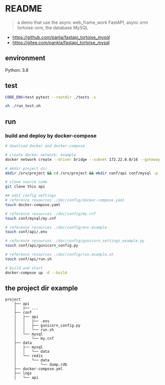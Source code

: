 # README

> a demo that use the async web_frame_work FastAPI, async orm tortoise-orm, the database MySQL

- <https://github.com/panla/fastapi_tortoise_mysql>
- <https://gitee.com/pankla/fastapi_tortoise_mysql>

## environment

Python: 3.8

## test

```bash
CODE_ENV=test pytest --rootdir ./tests -s

sh ./run_test.sh
```

## run

### build and deploy by docker-compose

```bash
# download docker and docker-compose

# create docker network: example
docker network create --driver bridge --subnet 172.22.0.0/16 --gateway 172.22.0.1 fastapi_net

# mkdir project dir
mkdir /srv/project && cd /srv/project && mkdir conf/api conf/mysql -p

# clone source code
git clone this api

## edit config settings
# reference resources ./doc/config/docker-compose.yaml
touch docker-compose.yaml

# reference resources ./doc/config/my.cnf
touch conf/mysql/my.cnf

# reference resources ./doc/config/env.example
touch conf/api/.env

# reference resources ./doc/config/gunicorn_settings_example.py
touch conf/api/gunicorn_config.py

# reference resources ./doc/config/run.example.sh
touch conf/api/run.sh

# build and start
docker-compose up -d --build
```

## the project dir example

```text
project
    ├── api
    │   ├── ...
    ├── conf
    │   ├── api
    │   │   ├── .env
    │   │   ├── gunicorn_config.py
    │   │   └── run.sh
    │   └── mysql
    │       └── my.cnf
    ├── data
    │   ├── mysql
    │   │   └── data
    │   └── redis
    │       └── data
    │           └── dump.rdb
    ├── docker-compose.yml
    ├── logs
    │   └── api
```
